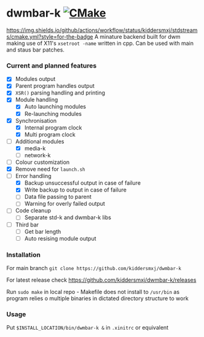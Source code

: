 # dwmbar-k [![CMake](https://img.shields.io/github/actions/workflow/status/kiddersmxj/dwmbar-k/cmake.yml?style=for-the-badge)](https://github.com/kiddersmxj/dwmbar-k/actions/workflows/cmake.yml)
https://img.shields.io/github/actions/workflow/status/kiddersmxj/stdstreams/cmake.yml?style=for-the-badge
A minature backend built for dwm making use of X11's `xsetroot -name` written in cpp. Can be used with main and staus bar patches.

### Current and planned features
- [x] Modules output
- [x] Parent program handles output
- [x] `XSR()` parsing handling and printing
- [x] Module handling
    - [x] Auto launching modules
    - [x] Re-launching modules
- [x] Synchronisation
    - [x] Internal program clock
    - [x] Multi program clock
- [ ] Additional modules
    - [x] media-k
    - [ ] network-k
- [ ] Colour customization
- [x] Remove need for `launch.sh`
- [ ] Error handling
    - [x] Backup unsuccessful output in case of failure
    - [x] Write backup to output in case of failure
    - [ ] Data file passing to parent
    - [ ] Warning for overly failed output
- [ ] Code cleanup
    - [ ] Separate std-k and dwmbar-k libs
- [ ] Third bar
    - [ ] Get bar length
    - [ ] Auto resising module output

### Installation
For main branch `git clone https://github.com/kiddersmxj/dwmbar-k`

For latest release check https://github.com/kiddersmxj/dwmbar-k/releases

Run `sudo make` in local repo - Makefile does not install to `/usr/bin` as program relies o multiple binaries in dictated directory structure to work

### Usage
Put `$INSTALL_LOCATION/bin/dwmbar-k &` in `.xinitrc` or equivalent

